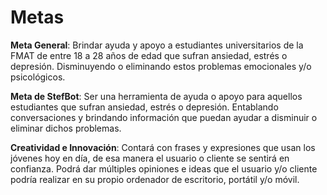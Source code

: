 # Metas

**Meta General**: Brindar ayuda y apoyo a estudiantes universitarios de la FMAT de entre 18 a 28 años de edad que sufran ansiedad, estrés o depresión. Disminuyendo o eliminando estos problemas emocionales y/o psicológicos.

**Meta de StefBot**: Ser una herramienta de ayuda o apoyo para aquellos estudiantes que sufran ansiedad, estrés o depresión. Entablando conversaciones y brindando información que puedan ayudar a disminuir o eliminar dichos problemas.

**Creatividad e Innovación**: Contará con frases y expresiones que usan los jóvenes hoy en día, de esa manera el usuario o cliente se sentirá en confianza. Podrá dar múltiples opiniones e ideas que el usuario y/o cliente podría realizar en su propio ordenador de escritorio, portátil y/o móvil.
